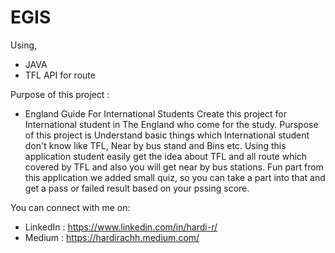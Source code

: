 # EGIS
Using,
  - JAVA
  - TFL API for route
    
Purpose of this project :    
  - England Guide For International Students
    Create this project for International student in The England who come for the study.
    Purspose of this project is Understand basic things which International student don't know like TFL, Near by bus stand and Bins etc.
    Using this application student easily get the idea about TFL and all route which covered by TFL and also you will get near by bus stations.
    Fun part from this application we added small quiz, so you can take a part into that and get a pass or failed result based on your pssing score.
    
You can connect with me on:

- LinkedIn : https://www.linkedin.com/in/hardi-r/
- Medium : https://hardirachh.medium.com/
